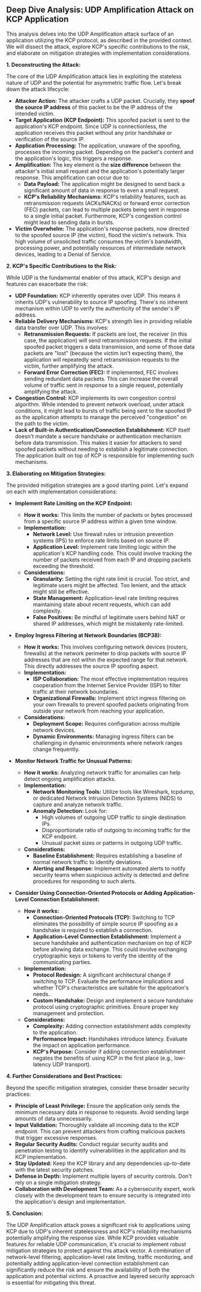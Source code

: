 ## Deep Dive Analysis: UDP Amplification Attack on KCP Application

This analysis delves into the UDP Amplification attack surface of an application utilizing the KCP protocol, as described in the provided context. We will dissect the attack, explore KCP's specific contributions to the risk, and elaborate on mitigation strategies with implementation considerations.

**1. Deconstructing the Attack:**

The core of the UDP Amplification attack lies in exploiting the stateless nature of UDP and the potential for asymmetric traffic flow. Let's break down the attack lifecycle:

* **Attacker Action:** The attacker crafts a UDP packet. Crucially, they **spoof the source IP address** of this packet to be the IP address of the intended victim.
* **Target Application (KCP Endpoint):** This spoofed packet is sent to the application's KCP endpoint. Since UDP is connectionless, the application receives this packet without any prior handshake or verification of the source IP.
* **Application Processing:** The application, unaware of the spoofing, processes the incoming packet. Depending on the packet's content and the application's logic, this triggers a response.
* **Amplification:**  The key element is the **size difference** between the attacker's initial small request and the application's potentially larger response. This amplification can occur due to:
    * **Data Payload:** The application might be designed to send back a significant amount of data in response to even a small request.
    * **KCP's Reliability Mechanisms:** KCP's reliability features, such as retransmission requests (ACKs/NACKs) or forward error correction (FEC) packets, can lead to multiple packets being sent in response to a single initial packet. Furthermore, KCP's congestion control might lead to sending data in bursts.
* **Victim Overwhelm:** The application's response packets, now directed to the spoofed source IP (the victim), flood the victim's network. This high volume of unsolicited traffic consumes the victim's bandwidth, processing power, and potentially resources of intermediate network devices, leading to a Denial of Service.

**2. KCP's Specific Contributions to the Risk:**

While UDP is the fundamental enabler of this attack, KCP's design and features can exacerbate the risk:

* **UDP Foundation:**  KCP inherently operates over UDP. This means it inherits UDP's vulnerability to source IP spoofing. There's no inherent mechanism within UDP to verify the authenticity of the sender's IP address.
* **Reliable Delivery Mechanisms:** KCP's strength lies in providing reliable data transfer over UDP. This involves:
    * **Retransmission Requests:** If packets are lost, the receiver (in this case, the application) will send retransmission requests. If the initial spoofed packet triggers a data transmission, and some of those data packets are "lost" (because the victim isn't expecting them), the application will repeatedly send retransmission requests to the victim, further amplifying the attack.
    * **Forward Error Correction (FEC):** If implemented, FEC involves sending redundant data packets. This can increase the overall volume of traffic sent in response to a single request, potentially amplifying the attack.
* **Congestion Control:** KCP implements its own congestion control algorithm. While intended to prevent network overload, under attack conditions, it might lead to bursts of traffic being sent to the spoofed IP as the application attempts to manage the perceived "congestion" on the path to the victim.
* **Lack of Built-in Authentication/Connection Establishment:** KCP itself doesn't mandate a secure handshake or authentication mechanism before data transmission. This makes it easier for attackers to send spoofed packets without needing to establish a legitimate connection. The application built on top of KCP is responsible for implementing such mechanisms.

**3. Elaborating on Mitigation Strategies:**

The provided mitigation strategies are a good starting point. Let's expand on each with implementation considerations:

* **Implement Rate Limiting on the KCP Endpoint:**
    * **How it works:** This limits the number of packets or bytes processed from a specific source IP address within a given time window.
    * **Implementation:**
        * **Network Level:** Use firewall rules or intrusion prevention systems (IPS) to enforce rate limits based on source IP.
        * **Application Level:** Implement rate limiting logic within the application's KCP handling code. This could involve tracking the number of packets received from each IP and dropping packets exceeding the threshold.
    * **Considerations:**
        * **Granularity:**  Setting the right rate limit is crucial. Too strict, and legitimate users might be affected. Too lenient, and the attack might still be effective.
        * **State Management:**  Application-level rate limiting requires maintaining state about recent requests, which can add complexity.
        * **False Positives:** Be mindful of legitimate users behind NAT or shared IP addresses, which might be mistakenly rate-limited.

* **Employ Ingress Filtering at Network Boundaries (BCP38):**
    * **How it works:** This involves configuring network devices (routers, firewalls) at the network perimeter to drop packets with source IP addresses that are not within the expected range for that network. This directly addresses the source IP spoofing aspect.
    * **Implementation:**
        * **ISP Collaboration:** The most effective implementation requires cooperation from the Internet Service Provider (ISP) to filter traffic at their network boundaries.
        * **Organizational Firewalls:** Implement strict ingress filtering on your own firewalls to prevent spoofed packets originating from outside your network from reaching your application.
    * **Considerations:**
        * **Deployment Scope:** Requires configuration across multiple network devices.
        * **Dynamic Environments:**  Managing ingress filters can be challenging in dynamic environments where network ranges change frequently.

* **Monitor Network Traffic for Unusual Patterns:**
    * **How it works:**  Analyzing network traffic for anomalies can help detect ongoing amplification attacks.
    * **Implementation:**
        * **Network Monitoring Tools:** Utilize tools like Wireshark, tcpdump, or dedicated Network Intrusion Detection Systems (NIDS) to capture and analyze network traffic.
        * **Anomaly Detection:** Look for:
            * High volumes of outgoing UDP traffic to single destination IPs.
            * Disproportionate ratio of outgoing to incoming traffic for the KCP endpoint.
            * Unusual packet sizes or patterns in outgoing UDP traffic.
    * **Considerations:**
        * **Baseline Establishment:**  Requires establishing a baseline of normal network traffic to identify deviations.
        * **Alerting and Response:**  Implement automated alerts to notify security teams when suspicious activity is detected and define procedures for responding to such alerts.

* **Consider Using Connection-Oriented Protocols or Adding Application-Level Connection Establishment:**
    * **How it works:**
        * **Connection-Oriented Protocols (TCP):** Switching to TCP eliminates the possibility of simple source IP spoofing as a handshake is required to establish a connection.
        * **Application-Level Connection Establishment:**  Implement a secure handshake and authentication mechanism on top of KCP before allowing data exchange. This could involve exchanging cryptographic keys or tokens to verify the identity of the communicating parties.
    * **Implementation:**
        * **Protocol Redesign:**  A significant architectural change if switching to TCP. Evaluate the performance implications and whether TCP's characteristics are suitable for the application's needs.
        * **Custom Handshake:** Design and implement a secure handshake protocol using cryptographic primitives. Ensure proper key management and protection.
    * **Considerations:**
        * **Complexity:** Adding connection establishment adds complexity to the application.
        * **Performance Impact:** Handshakes introduce latency. Evaluate the impact on application performance.
        * **KCP's Purpose:**  Consider if adding connection establishment negates the benefits of using KCP in the first place (e.g., low-latency UDP transport).

**4. Further Considerations and Best Practices:**

Beyond the specific mitigation strategies, consider these broader security practices:

* **Principle of Least Privilege:** Ensure the application only sends the minimum necessary data in response to requests. Avoid sending large amounts of data unnecessarily.
* **Input Validation:**  Thoroughly validate all incoming data to the KCP endpoint. This can prevent attackers from crafting malicious packets that trigger excessive responses.
* **Regular Security Audits:** Conduct regular security audits and penetration testing to identify vulnerabilities in the application and its KCP implementation.
* **Stay Updated:** Keep the KCP library and any dependencies up-to-date with the latest security patches.
* **Defense in Depth:** Implement multiple layers of security controls. Don't rely on a single mitigation strategy.
* **Collaboration with Development Team:**  As a cybersecurity expert, work closely with the development team to ensure security is integrated into the application's design and implementation.

**5. Conclusion:**

The UDP Amplification attack poses a significant risk to applications using KCP due to UDP's inherent statelessness and KCP's reliability mechanisms potentially amplifying the response size. While KCP provides valuable features for reliable UDP communication, it's crucial to implement robust mitigation strategies to protect against this attack vector. A combination of network-level filtering, application-level rate limiting, traffic monitoring, and potentially adding application-level connection establishment can significantly reduce the risk and ensure the availability of both the application and potential victims. A proactive and layered security approach is essential for mitigating this threat.
